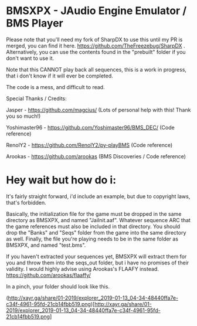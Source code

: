 # BMSXPX - JAudio Engine Emulator / BMS Player 

Please note that you'll need my fork of SharpDX to use this until my PR is merged, you can find it here.  https://github.com/TheFreezebug/SharpDX . Alternatively, you can use the contents found in the "prebuilt" folder if you don't want to use it. 

Note that this CANNOT play back all sequences, this is a work in progress, that i don't know if it will ever be completed. 

The code is a mess, and difficult to read. 



Special Thanks / Credits: 


Jasper - https://github.com/magcius/  (Lots of personal help with this! Thank you so much!)

Yoshimaster96 - https://github.com/Yoshimaster96/BMS_DEC/ (Code reference)

RenolY2 - https://github.com/RenolY2/py-playBMS  (Code reference)
 
Arookas - https://github.com/arookas (BMS Discoveries / Code reference)


# Hey wait but how do i: 

It's fairly straight forward, i'd include an example, but due to copyright laws, that's forbidden. 

Basically, the initialization file for the game must be dropped in the same directory as BMSXPX, and named "JaiInit.aaf".
Whatever sequence ARC that the game references must also be included in that directory. You should drop the "Banks" and "Seqs" folder from the game into the same directory as well. 
Finally, the file you're playing needs to be in the same folder as BMSXPX, and named "test.bms". 

If you haven't extracted your sequences yet, BMSXPX will extract them for you and throw them into the seqs_out folder, but i have no promises of their validity.  I would highly advise using Arookas's FLAAFY instead. https://github.com/arookas/flaaffy/

In a pinch, your folder should look like this. 

(http://xayr.ga/share/01-2019/explorer_2019-01-13_04-34-48440ffa7e-c34f-4961-95fd-21cb14fbb519.png)[http://xayr.ga/share/01-2019/explorer_2019-01-13_04-34-48440ffa7e-c34f-4961-95fd-21cb14fbb519.png]








